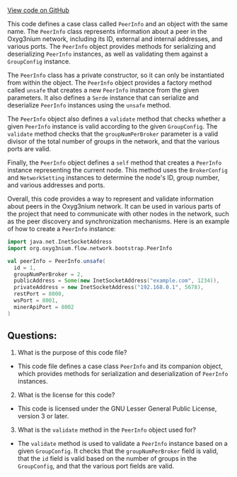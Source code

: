 [View code on GitHub](https://github.com/oxyg3nium/oxyg3nium/flow/src/main/scala/org/oxyg3nium/flow/network/bootstrap/PeerInfo.scala)

This code defines a case class called `PeerInfo` and an object with the same name. The `PeerInfo` class represents information about a peer in the Oxyg3nium network, including its ID, external and internal addresses, and various ports. The `PeerInfo` object provides methods for serializing and deserializing `PeerInfo` instances, as well as validating them against a `GroupConfig` instance.

The `PeerInfo` class has a private constructor, so it can only be instantiated from within the object. The `PeerInfo` object provides a factory method called `unsafe` that creates a new `PeerInfo` instance from the given parameters. It also defines a `Serde` instance that can serialize and deserialize `PeerInfo` instances using the `unsafe` method.

The `PeerInfo` object also defines a `validate` method that checks whether a given `PeerInfo` instance is valid according to the given `GroupConfig`. The `validate` method checks that the `groupNumPerBroker` parameter is a valid divisor of the total number of groups in the network, and that the various ports are valid.

Finally, the `PeerInfo` object defines a `self` method that creates a `PeerInfo` instance representing the current node. This method uses the `BrokerConfig` and `NetworkSetting` instances to determine the node's ID, group number, and various addresses and ports.

Overall, this code provides a way to represent and validate information about peers in the Oxyg3nium network. It can be used in various parts of the project that need to communicate with other nodes in the network, such as the peer discovery and synchronization mechanisms. Here is an example of how to create a `PeerInfo` instance:

```scala
import java.net.InetSocketAddress
import org.oxyg3nium.flow.network.bootstrap.PeerInfo

val peerInfo = PeerInfo.unsafe(
  id = 1,
  groupNumPerBroker = 2,
  publicAddress = Some(new InetSocketAddress("example.com", 1234)),
  privateAddress = new InetSocketAddress("192.168.0.1", 5678),
  restPort = 8000,
  wsPort = 8001,
  minerApiPort = 8002
)
```
## Questions: 
 1. What is the purpose of this code file?
- This code file defines a case class `PeerInfo` and its companion object, which provides methods for serialization and deserialization of `PeerInfo` instances.

2. What is the license for this code?
- This code is licensed under the GNU Lesser General Public License, version 3 or later.

3. What is the `validate` method in the `PeerInfo` object used for?
- The `validate` method is used to validate a `PeerInfo` instance based on a given `GroupConfig`. It checks that the `groupNumPerBroker` field is valid, that the `id` field is valid based on the number of groups in the `GroupConfig`, and that the various port fields are valid.